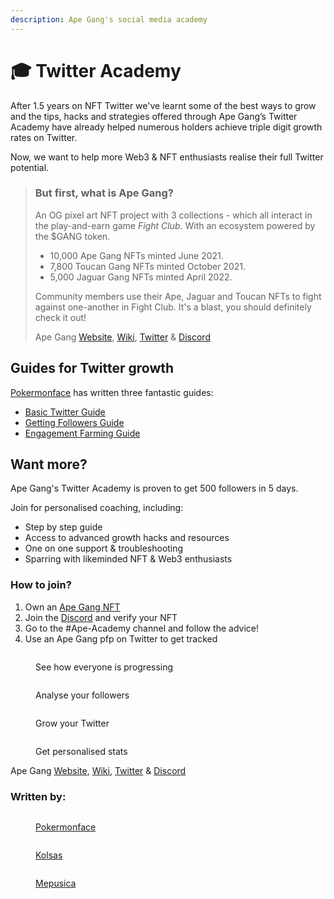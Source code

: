 ```yaml
---
description: Ape Gang's social media academy
---
```


# 🎓 Twitter Academy

After 1.5 years on NFT Twitter we've learnt some of the best ways to grow and the tips, hacks and strategies offered through Ape Gang’s Twitter Academy have already helped numerous holders achieve triple digit growth rates on Twitter.

Now, we want to help more Web3 & NFT enthusiasts realise their full Twitter potential.&#x20;

> ### But first, what is Ape Gang?
>
> An OG pixel art NFT project with 3 collections - which all interact in the play-and-earn game _Fight Club_. With an ecosystem powered by the $GANG token.
>
> * 10,000 Ape Gang NFTs minted June 2021.
> * 7,800 Toucan Gang NFTs minted October 2021.
> * 5,000 Jaguar Gang NFTs minted April 2022.
>
> Community members use their Ape, Jaguar and Toucan NFTs to fight against one-another in Fight Club. It's a blast, you should definitely check it out!&#x20;
>
> Ape Gang [Website](https://apegang.art/), [Wiki](https://wiki.apegang.art/), [Twitter](https://twitter.com/ApeGangNFT) & [Discord](https://discord.gg/Gb7yWGnwWT)

## Guides for Twitter growth <a href="#tips-and-tricks-for-twitter-growth" id="tips-and-tricks-for-twitter-growth"></a>

[Pokermonface](https://twitter.com/pokermonfacenft) has written three fantastic guides:

* [Basic Twitter Guide](guides/basic-twitter-guide.md)
* [Getting Followers Guide](guides/getting-followers.md)
* [Engagement Farming Guide](guides/engagement-farming.md)

## **Want more?**

Ape Gang's Twitter Academy is proven to get 500 followers in 5 days.

Join for personalised coaching, including:

* Step by step guide
* Access to advanced growth hacks and resources
* One on one support & troubleshooting
* Sparring with likeminded NFT & Web3 enthusiasts

### How to join? <a href="#how-to-join" id="how-to-join"></a>

1. Own an [Ape Gang NFT](https://opensea.io/collection/ape-gang)
2. Join the [Discord](https://discord.gg/ape-gang-841359732786331658) and verify your NFT
3. Go to the #Ape-Academy channel and follow the advice!
4. Use an Ape Gang pfp on Twitter to get tracked

<div>

<figure><img src=".gitbook/assets/Ape-Gang-Ethereum-NFT-Collection-Inspect.png" alt=""><figcaption><p>See how everyone is progressing</p></figcaption></figure>

 

<figure><img src=".gitbook/assets/Inspect-Dive-Into-Web3-Communities (1).png" alt=""><figcaption><p>Analyse your followers</p></figcaption></figure>

 

<figure><img src=".gitbook/assets/Inspect-Dive-Into-Web3-Communities.png" alt=""><figcaption><p>Grow your Twitter</p></figcaption></figure>

 

<figure><img src=".gitbook/assets/imagkksoe.png" alt=""><figcaption><p>Get personalised stats</p></figcaption></figure>

</div>

Ape Gang [Website](https://apegang.art/), [Wiki](https://wiki.apegang.art/), [Twitter](https://twitter.com/ApeGangNFT) & [Discord](https://discord.gg/Gb7yWGnwWT)

### Written by:

<div>

<figure><img src=".gitbook/assets/12347897.png" alt=""><figcaption><p><a href="https://twitter.com/pokermonfacenft">Pokermonface</a></p></figcaption></figure>

 

<figure><img src=".gitbook/assets/AG1656.png" alt=""><figcaption><p><a href="https://twitter.com/kolsas_eth">Kolsas</a></p></figcaption></figure>

 

<figure><img src=".gitbook/assets/TheScientist_HD.png" alt=""><figcaption><p><a href="https://twitter.com/mepusica">Mepusica</a></p></figcaption></figure>

</div>
